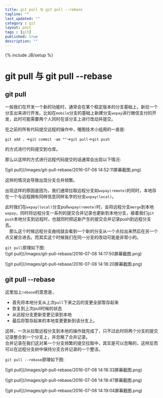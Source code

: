 ```yaml
---
title: git pull 与 git pull --rebase
tagline: ""
last_updated: ""
category : git
layout: post
tags : [git]
published: true
description: ""
---
```

{% include JB/setup %}

# git pull 与 git pull --rebase  

## git pull  

一般我们在开发一个新的功能时，通常会在某个稳定版本的分支基础上，新拉一个分支出来进行开发。比如在`mobile`分支的基础上新建分支`wxpay`进行微信支付的开发，此时可能需要两个人同时在该分支上进行改动并提交。  

在之前的所有代码提交远程的操作中，喔图技术小组用的一直是:  

`git add .` ->`git commit -am ""`->`git pull`->`git push`  

的方式进行代码提交到仓库。  

那么以这样的方式进行远程代码提交的话通常会出现以下情况:  

![git pull](/images/git-pull-rebase/2016-07-08 14:52:11屏幕截图.png)  

这样的情况会导致出现分支合并频繁。  

出现这样的原因是因为，我们通常拉取远程分支如`wxpay(remote)`的同时，本地存在一个与远程拥有同样信息同样名字的分支`wxpay(local)`。  

此时我们在`wxpay(local)`分支pull`wxpay(remote)`时，会将远程分支`merge`到本地`wxpay`，同时将远程分支一系列的提交合并记录也更新到本地分支，接着我们`git push`本地分支到远程时，也就同时把这新产生的提交合并记录push到远程分支去。  
　那么这个时候远程分支曲线就会看到一个新的分支从一个点拉出来然后在另一个点又被合进去。而其实这个时候我们在同一分支的改动可能是非常小的。  

`git pull`原理如下图:  
![git pull](/images/git-pull-rebase/2016-07-08 14:17:50屏幕截图.png)  

![git pull](/images/git-pull-rebase/2016-07-08 14:18:20屏幕截图.png)  

## git pull --rebase  

这里加上`rebase`的意思是，

- 首先将本地分支从上次`pull`下来之后的变更全部暂存起来  
- 恢复到上次pull时候的状态  
- 从远程分支更新变更记录到本地  
- 最后将暂存起来的本地变更更新到该分支上。  

这样，一次从拉取远程分支到本地的操作就完成了，只不过此时将两个分支的提交记录整合到一个分支上，并忽略了合并记录。  
合并记录在我们这对某一个分支频繁的提交拉取中，其实是可以忽略的，这样反而可以在远程分支树中保持分支合并记录的一个整洁。  

`git pull --rebase`原理如下图:  

![git pull](/images/git-pull-rebase/2016-07-08 14:18:33屏幕截图.png)  

![git pull](/images/git-pull-rebase/2016-07-08 14:18:47屏幕截图.png)  

![git pull](/images/git-pull-rebase/2016-07-08 14:19:04屏幕截图.png)  
